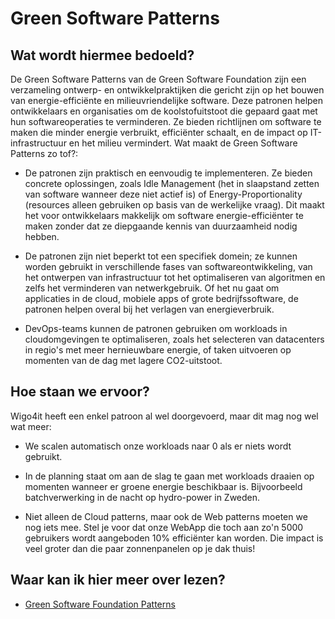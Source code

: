 # Green Software Patterns

## Wat wordt hiermee bedoeld?
De Green Software Patterns van de Green Software Foundation zijn een verzameling ontwerp- en ontwikkelpraktijken die gericht zijn op het bouwen van energie-efficiënte en milieuvriendelijke software. Deze patronen helpen ontwikkelaars en organisaties om de koolstofuitstoot die gepaard gaat met hun softwareoperaties te verminderen. Ze bieden richtlijnen om software te maken die minder energie verbruikt, efficiënter schaalt, en de impact op IT-infrastructuur en het milieu vermindert. Wat maakt de Green Software Patterns zo tof?:

- De patronen zijn praktisch en eenvoudig te implementeren. Ze bieden concrete oplossingen, zoals Idle Management (het in slaapstand zetten van software wanneer deze niet actief is) of Energy-Proportionality (resources alleen gebruiken op basis van de werkelijke vraag). Dit maakt het voor ontwikkelaars makkelijk om software energie-efficiënter te maken zonder dat ze diepgaande kennis van duurzaamheid nodig hebben.

- De patronen zijn niet beperkt tot een specifiek domein; ze kunnen worden gebruikt in verschillende fases van softwareontwikkeling, van het ontwerpen van infrastructuur tot het optimaliseren van algoritmen en zelfs het verminderen van netwerkgebruik. Of het nu gaat om applicaties in de cloud, mobiele apps of grote bedrijfssoftware, de patronen helpen overal bij het verlagen van energieverbruik.

- DevOps-teams kunnen de patronen gebruiken om workloads in cloudomgevingen te optimaliseren, zoals het selecteren van datacenters in regio's met meer hernieuwbare energie, of taken uitvoeren op momenten van de dag met lagere CO2-uitstoot.

## Hoe staan we ervoor?
Wigo4it heeft een enkel patroon al wel doorgevoerd, maar dit mag nog wel wat meer:

- We scalen automatisch onze workloads naar 0 als er niets wordt gebruikt. 

- In de planning staat om aan de slag te gaan met workloads draaien op momenten wanneer er groene energie beschikbaar is. Bijvoorbeeld batchverwerking in de nacht op hydro-power in Zweden.

- Niet alleen de Cloud patterns, maar ook de Web patterns moeten we nog iets mee. Stel je voor dat onze WebApp die toch aan zo'n 5000 gebruikers wordt aangeboden 10% efficiënter kan worden. Die impact is veel groter dan die paar zonnenpanelen op je dak thuis!

## Waar kan ik hier meer over lezen?
- <a href="https://patterns.greensoftware.foundation/">Green Software Foundation Patterns</a>